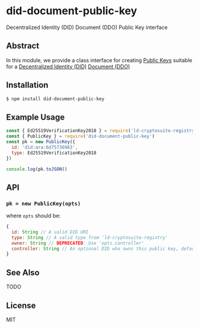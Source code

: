 did-document-public-key
=======================

Decentralized Identity (DID) Document (DDO) Public Key interface

## Abstract

In this module, we provide a class interface for creating
[Public Keys](https://w3c-ccg.github.io/did-spec/#public-keys) suitable
for a [Decentralized Identity (DID)](https://w3c-ccg.github.io/did-spec)
[Document (DDO)](https://w3c-ccg.github.io/did-spec/#did-documents)

## Installation

```sh
$ npm install did-document-public-key
```

## Example Usage

```js
const { Ed25519VerificationKey2018 } = require('ld-cryptosuite-registry')
const { PublicKey } = require('did-document-public-key')
const pk = new PublicKey({
  id: 'did:ara:6d75736963',
  type: Ed25519VerificationKey2018
})

console.log(pk.toJSON()
```

## API

### `pk = new PublicKey(opts)`

where `opts` should be:

```js
{
  id: String // A valid DID URI
  type: String // A valid type from 'ld-cryptosuite-registry'
  owner: String // DEPRECATED: Use 'opts.controller'
  controller: String // An optional DID who owns this public key, defaults to id
}
```

## See Also

TODO

## License

MIT
